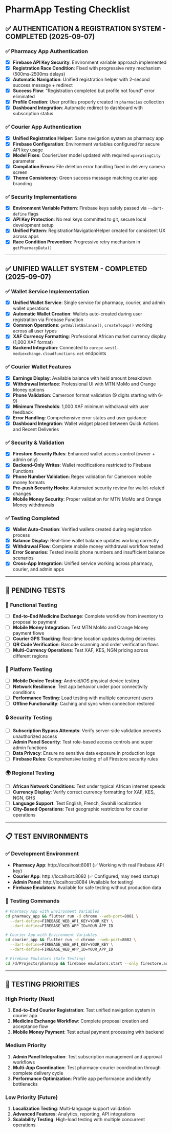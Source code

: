 # PharmApp Testing Checklist

## ✅ **AUTHENTICATION & REGISTRATION SYSTEM - COMPLETED (2025-09-07)**

### ✅ **Pharmacy App Authentication**
- [x] **Firebase API Key Security**: Environment variable approach implemented
- [x] **Registration Race Condition**: Fixed with progressive retry mechanism (500ms-2500ms delays)
- [x] **Automatic Navigation**: Unified registration helper with 2-second success message + redirect
- [x] **Success Flow**: "Registration completed but profile not found" error eliminated
- [x] **Profile Creation**: User profiles properly created in `pharmacies` collection
- [x] **Dashboard Integration**: Automatic redirect to dashboard with subscription status

### ✅ **Courier App Authentication**  
- [x] **Unified Registration Helper**: Same navigation system as pharmacy app
- [x] **Firebase Configuration**: Environment variables configured for secure API key usage
- [x] **Model Fixes**: CourierUser model updated with required `operatingCity` parameter
- [x] **Compilation Errors**: File deletion error handling fixed in delivery camera screen
- [x] **Theme Consistency**: Green success message matching courier app branding

### ✅ **Security Implementations**
- [x] **Environment Variable Pattern**: Firebase keys safely passed via `--dart-define` flags
- [x] **API Key Protection**: No real keys committed to git, secure local development setup
- [x] **Unified Pattern**: RegistrationNavigationHelper created for consistent UX across apps
- [x] **Race Condition Prevention**: Progressive retry mechanism in `getPharmacyData()`

---

## ✅ **UNIFIED WALLET SYSTEM - COMPLETED (2025-09-07)**

### ✅ **Wallet Service Implementation**
- [x] **Unified Wallet Service**: Single service for pharmacy, courier, and admin wallet operations
- [x] **Automatic Wallet Creation**: Wallets auto-created during user registration via Firebase Function
- [x] **Common Operations**: `getWalletBalance()`, `createTopup()` working across all user types
- [x] **XAF Currency Formatting**: Professional African market currency display (1,000 XAF format)
- [x] **Backend Integration**: Connected to `europe-west1-mediexchange.cloudfunctions.net` endpoints

### ✅ **Courier Wallet Features**
- [x] **Earnings Display**: Available balance with held amount breakdown
- [x] **Withdrawal Interface**: Professional UI with MTN MoMo and Orange Money options
- [x] **Phone Validation**: Cameroon format validation (9 digits starting with 6-9)
- [x] **Minimum Thresholds**: 1,000 XAF minimum withdrawal with user feedback
- [x] **Error Handling**: Comprehensive error states and user guidance
- [x] **Dashboard Integration**: Wallet widget placed between Quick Actions and Recent Deliveries

### ✅ **Security & Validation**
- [x] **Firestore Security Rules**: Enhanced wallet access control (owner + admin only)
- [x] **Backend-Only Writes**: Wallet modifications restricted to Firebase Functions
- [x] **Phone Number Validation**: Regex validation for Cameroon mobile money formats
- [x] **Pre-push Security Hooks**: Automated security review for wallet-related changes
- [x] **Mobile Money Security**: Proper validation for MTN MoMo and Orange Money withdrawals

### ✅ **Testing Completed**
- [x] **Wallet Auto-Creation**: Verified wallets created during registration process
- [x] **Balance Display**: Real-time wallet balance updates working correctly
- [x] **Withdrawal Flow**: Complete mobile money withdrawal workflow tested
- [x] **Error Scenarios**: Tested invalid phone numbers and insufficient balance scenarios
- [x] **Cross-App Integration**: Unified service working across pharmacy, courier, and admin apps

---

## 🔄 **PENDING TESTS**

### 🧪 **Functional Testing**
- [ ] **End-to-End Medicine Exchange**: Complete workflow from inventory to proposal to payment
- [ ] **Mobile Money Integration**: Test MTN MoMo and Orange Money payment flows
- [ ] **Courier GPS Tracking**: Real-time location updates during deliveries
- [ ] **QR Code Verification**: Barcode scanning and order verification flows
- [ ] **Multi-Currency Operations**: Test XAF, KES, NGN pricing across different regions

### 📱 **Platform Testing**
- [ ] **Mobile Device Testing**: Android/iOS physical device testing
- [ ] **Network Resilience**: Test app behavior under poor connectivity conditions
- [ ] **Performance Testing**: Load testing with multiple concurrent users
- [ ] **Offline Functionality**: Caching and sync when connection restored

### 🔒 **Security Testing**
- [ ] **Subscription Bypass Attempts**: Verify server-side validation prevents unauthorized access
- [ ] **Admin Panel Security**: Test role-based access controls and super admin functions
- [ ] **Data Privacy**: Ensure no sensitive data exposure in production logs
- [ ] **Firebase Rules**: Comprehensive testing of all Firestore security rules

### 🌍 **Regional Testing**
- [ ] **African Network Conditions**: Test under typical African internet speeds
- [ ] **Currency Display**: Verify correct currency formatting for XAF, KES, NGN, GHS
- [ ] **Language Support**: Test English, French, Swahili localization
- [ ] **City-Based Operations**: Test geographic restrictions for courier operations

---

## 📋 **TEST ENVIRONMENTS**

### ✅ **Development Environment**
- **Pharmacy App**: http://localhost:8081 (✅ Working with real Firebase API key)
- **Courier App**: http://localhost:8082 (✅ Configured, may need startup)
- **Admin Panel**: http://localhost:8084 (Available for testing)
- **Firebase Emulators**: Available for safe testing without production data

### 🔧 **Testing Commands**
```bash
# Pharmacy App with Environment Variables
cd pharmacy_app && flutter run -d chrome --web-port=8081 \
  --dart-define=FIREBASE_WEB_API_KEY=YOUR_KEY \
  --dart-define=FIREBASE_WEB_APP_ID=YOUR_APP_ID

# Courier App with Environment Variables  
cd courier_app && flutter run -d chrome --web-port=8082 \
  --dart-define=FIREBASE_WEB_API_KEY=YOUR_KEY \
  --dart-define=FIREBASE_WEB_APP_ID=YOUR_APP_ID

# Firebase Emulators (Safe Testing)
cd /d/Projects/pharmapp && firebase emulators:start --only firestore,auth
```

---

## 🎯 **TESTING PRIORITIES**

### **High Priority (Next)**
1. **End-to-End Courier Registration**: Test unified navigation system in courier app
2. **Medicine Exchange Workflow**: Complete proposal creation and acceptance flow
3. **Mobile Money Payment**: Test actual payment processing with backend

### **Medium Priority**  
1. **Admin Panel Integration**: Test subscription management and approval workflows
2. **Multi-App Coordination**: Test pharmacy-courier coordination through complete delivery cycle
3. **Performance Optimization**: Profile app performance and identify bottlenecks

### **Low Priority (Future)**
1. **Localization Testing**: Multi-language support validation
2. **Advanced Features**: Analytics, reporting, API integrations
3. **Scalability Testing**: High-load testing with multiple concurrent operations